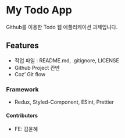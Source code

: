 


# My Todo App
Github를 이용한 Todo 웹 애플리케이션 과제입니다.

## Features
- 작업 파일 : README.md, .gitignore, LICENSE
- Github Project 칸반
- Coz’ Git flow

### Framework
- Redux, Styled-Component, ESint, Prettier

#### Contributors
- FE: 김윤혜
